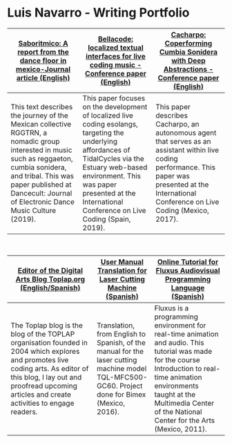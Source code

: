# Luis Navarro -  Writing Portfolio

| [Saboritmico: A report from the dance floor in mexico-Journal article (English)](https://dj.dancecult.net/index.php/dancecult/article/view/1066/962)                                                                                                                                                                 | [Bellacode: localized textual interfaces for live coding music - Conference paper (English)](https://zenodo.org/record/4091446#.YnmXKhzMLeQ)                                                                                                                                                                 | [Cacharpo: Coperforming Cumbia Sonidera with Deep Abstractions - Conference paper (English)](https://iclc.toplap.org/2017/cameraReady/Navarro_Cacharpo%20co-performing%20cumbia%20sonidera%20with%20deep%20abstraction_ICLC2017.pdf)                                                                                                             |
|------------------------------------------------------------------------------------------------------------------------------------------------------------------------------------------------------------------------------------------------|------------------------------------------------------------------------------------------------------------------------------------------------------------------------------------------------------------------------------------------------------------|--------------------------------------------------------------------------------------------------------------------------------------------------------------------------------------------------------|
| This text describes the journey of the Mexican collective RGGTRN, a nomadic group interested in music such as reggaeton, cumbia sonidera, and tribal. This was paper published at Dancecult: Journal of Electronic Dance Music Culture (2019). | This paper focuses on the development of localized live coding esolangs, targeting the underlying affordances of TidalCycles via the Estuary web-based environment. This was paper presented at the International Conference on Live Coding (Spain, 2019). | This paper describes Cacharpo, an autonomous agent that serves as an assistant within live coding performance. This paper was presented at the International Conference on Live Coding (Mexico, 2017). |

<br>

| [Editor of the Digital Arts Blog Toplap.org (English/Spanish)](https://toplap.org/)                                                                                                                                                                    | [User Manual Translation for Laser Cutting Machine (Spanish)](https://www.luisnavarrodelangel.net/techWriter/docs/Manual%20operaciones%20-%20Corte%20Laser%20500.pdf)                                                                                     | [Online Tutorial for Fluxus Audiovisual Programming Language (Spanish)](https://sites.google.com/site/tallerdeaudio/herramientas/fluxus)                                                                                                                                                             |
|---------------------------------------------------------------------------------------------------------------------------------------------------------------------------------------------------------------------------------|-------------------------------------------------------------------------------------------------------------------------------------------------|---------------------------------------------------------------------------------------------------------------------------------------------------------------------------------------------------------------------------------------------------|
| The Toplap blog is the blog of the TOPLAP organisation founded in 2004 which explores and promotes live coding arts. As editor of this blog, I lay out and proofread upcoming articles and create activities to engage readers. | Translation, from English to Spanish, of the manual for the laser cutting machine model TQL-MFC500-GC60. Project done for Bimex (Mexico, 2016). | Fluxus is a programming environment for real-time animation and audio. This tutorial was made for the course Introduction to real-time animation environments taught at the Multimedia Center of the National Center for the Arts (Mexico, 2011). |

<!--
## Table of Contents

- [Saboritmico: A report from the dance floor in mexico-Journal article (English)](#Writing-Samples)
- [Requirements](#requirements)
- [How To Install The Module](#how-to-install-the-module)
- [How To Uninstall The Module](#how-to-uninstall-the-module)
- [OAuth Access Token Requirement](#oauth-access-token-requirement)
- [Usage Examples](#usage-examples)

## Functions

So far there are two functions included in this module.

- [`Get-EwsFolder`](docs/Get-EwsFolder.md)
  * List ALL folders from a mailbox
  * Search a folder from mailbox by folder display name (eg. `Inbox`, `Drafts`)
  * Get a folder from mailbox by folder ID (eg. `AQMkADRmZTI3MW..`)
- [`Move-EwsItem`](docs/Move-EwsItem.md)
  * Move all mailbox items from one folder to another
  * Move mailbox items between dates from one folder to another

> *Note: These functions use OAuth token to authenticate with Exchange Online. Basic authentication using username and password is not supported*

## Requirements

- A registered Azure AD app
  * **API Name:** *Exchange*
  * **API Permission Type:** *Application*
  * **API Permission Name:** *full_access_as_app*

      ![Azure Ad Api Permission](https://raw.githubusercontent.com/junecastillote/EWS.PS/master/docs/images/AzureAdApp-API-Permissions.png)<br>A registered Azure AD App with full_access_as_app API permisson

- Windows PowerShell 5.1
- [Exchange Web Services Managed API 2.2](https://www.microsoft.com/en-us/download/details.aspx?id=42951)
- For getting access tokens, you can have either [MSAL.PS](https://www.powershellgallery.com/packages/MSAL.PS) or [ADAL.PS](https://www.powershellgallery.com/packages/ADAL.PS)

## How To Install The Module

- [Download the module](https://github.com/junecastillote/EWS.PS/archive/master.zip) and extract the ZIP file on your computer.

  ![Extract the module](https://raw.githubusercontent.com/junecastillote/EWS.PS/master/docs/images/extract_module.png)<br>Extract the module files on your computer

- Open PowerShell as Administrator, change the working directory to the location of the module.
- Run the script `.\install.ps1 -ModulePath 'C:\Program Files\WindowsPowerShell\Modules' -Verbose`

  ![Install the module](https://raw.githubusercontent.com/junecastillote/EWS.PS/master/docs/images/install_module.png)<br>Install the module

## How To Uninstall The Module

- Open PowerShell as Administrator, change the working directory to the location of the module.
- Run the script `.\uninstall.ps1 -Verbose`
![Uninstall the module](https://raw.githubusercontent.com/junecastillote/EWS.PS/master/docs/images/uninstall_module.png)<br>Uninstall the module

## OAuth Access Token Requirement

Make sure to acquire an access token first. Use the `Get-MsalToken` cmdlet or `Get-AdalToken`.

### Get Access Token Using MSAL.PS

```PowerShell
# Get MSAL Token using CLIENT ID,  CLIENT SECRET, and TENANT ID
$msalParams = @{
    ClientId = 'CLIENT ID'
    ClientSecret = (ConvertTo-SecureString 'CLIENT SECRET' -AsPlainText -Force)
    TenantId = 'TENANT ID'
    Scopes   = "https://outlook.office.com/.default"
}
$token = Get-MsalToken @msalParams
```

### Get Access Token Using ADAL.PS

```PowerShell
# Get MSAL Token using CLIENT ID,  CLIENT SECRET, and TENANT ID
$msalParams = @{
    ClientId = 'CLIENT ID'
    ClientSecret = (ConvertTo-SecureString 'CLIENT SECRET' -AsPlainText -Force)
    TenantId = 'TENANT ID'
    Resource   = "https://outlook.office.com/"
}
$token = Get-MsalToken @msalParams
```

> *Visit the [MSAL.PS GitHub](https://github.com/AzureAD/MSAL.PS) page to learn more about using MSAL.PS module to acquire OAuth access tokens.*

## Usage Examples

- [List All Folders In A Mailbox](docs/Get-EwsFolder.md#example-1--list-all-folders-in-a-mailbox)
- [Find A Folder Using Folder Name](docs/Get-EwsFolder.md#example-2--find-a-folder-using-folder-name)
- [Find A Folder Using Folder ID](docs/Get-EwsFolder.md#example-3--find-a-folder-using-folder-id)
- [Move All Items from One Folder to Another](docs/Move-EwsItem.md#example-1--move-all-items-from-one-folder-to-another)
- [Move Items Received Between Specified Dates](docs/Move-EwsItem.md#example-2--move-items-received-within-specified-dates) -->
